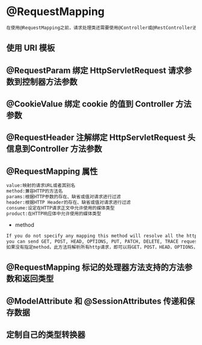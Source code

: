 # @RequestMapping
```md
在使用@RequestMapping之前，请求处理类还需要使用@Controller或@RestController进行标记
```

## 使用 URI 模板

## @RequestParam 绑定 HttpServletRequest 请求参数到控制器方法参数

## @CookieValue 绑定 cookie 的值到 Controller 方法参数

## @RequestHeader 注解绑定 HttpServletRequest 头信息到Controller 方法参数

## @RequestMapping 属性
```md
value:映射的请求URL或者其别名
method:兼容HTTP的方法名
params:根据HTTP参数的存在、缺省或值对请求进行过滤
header:根据HTTP Header的存在、缺省或值对请求进行过滤
consume:设定在HTTP请求正文中允许使用的媒体类型
product:在HTTP响应体中允许使用的媒体类型
```
* method
```md
If you do not specify any mapping this method will resolve all the http request i.e. 
you can send GET, POST, HEAD, OPTIONS, PUT, PATCH, DELETE, TRACE request to the specified url and it will be resolved.
如果没有指定method，此方法将解析所有http请求，即可以将GET，POST，HEAD，OPTIONS，PUT，PATCH，DELETE，TRACE请求发送到指定的URL，它将被解析。
```
## @RequestMapping 标记的处理器方法支持的方法参数和返回类型
## @ModelAttribute 和 @SessionAttributes 传递和保存数据
## 定制自己的类型转换器

